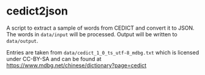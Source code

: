 # cedict2json
A script to extract a sample of words from CEDICT and convert it to JSON. The words in `data/input` will be processed. Output will be written to `data/output`.

Entries are taken from `data/cedict_1_0_ts_utf-8_mdbg.txt` which is licensed under CC-BY-SA and can be found at https://www.mdbg.net/chinese/dictionary?page=cedict
